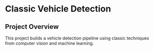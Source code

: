 # Classic Vehicle Detection

## Project Overview

This project builds a vehicle detection pipeline using classic techniques from computer vision and machine learning.
<!--stackedit_data:
eyJoaXN0b3J5IjpbMzAwNDc3NjldfQ==
-->